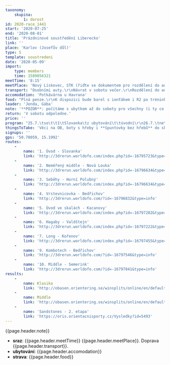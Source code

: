 ```yaml
---
taxonomy:
    skupina:
        1: dorost
id: 2020-race_1441
start: '2020-07-25'
end: '2020-08-01'
title: 'Prázdninové soustředění Liberecko'
link: ''
place: 'Karlov (Josefův důl)'
type: S
template: soustredeni
date: '2020-05-09'
import:
    type: members
    time: 1589056321
meetTime: '8:15'
meetPlace: 'Nový Lískovec, STK (řiďte se dokumentem pro rozdělení do aut)'
transport: "Osobními auty.\r\nNávrat v sobotu večer.\r\nRozdělení do aut: https://docs.google.com/spreadsheets/d/1vsKFEvrJvzvkAMsMPKFscyXqP1qFNn2W-f2QB8hUAhw/edit#gid=0"
accomodation: 'Potkávárna u Havrana'
food: "Plná penze.\r\nK dispozici bude barel s ionťákem i R2 po tréninku."
leader: 'Jenda, Gába'
note: '**POZOR**: počítáme s ubytkem až do soboty pro všechny (i ty co jedou na Sandstones), doprava zajištěna. V sobotu pak jedeme na závody všichni. Pokud by někdo ubytko nechtěl ozvěte se Jendovi co nejdřív.'
return: 'V sobotu odpoledne.'
price: ''
program: "25.7.\tso\t\t1\tSlovanka\tz ubytování\t\túvodní\r\n26.7.\tne\t\t2\t[Bedřichov](https://mapy.cz/s/batabepono)\t\t\tmiddle neměřený, na jistotu\r\n26.7.\tne\t\t3\t[Kořenov](\thttps://mapy.cz/s/damasemeku)\t\tseběhy\r\n27.7.\tpo\t\t4\t[Bedřichov](https://mapy.cz/s/mumememufo)\t\t\tvrstevnicovka s modrou a kameny\r\n27.7.\tpo\t\t\tposilko\t\t\t\r\n28.7.\tut\t\t5\t[Valdštejn](https://mapy.cz/s/kuruvurupe)\t\t\tskály - technika orientace\r\n28.7.\tut\t\t6\t[Valdštejn](https://mapy.cz/s/mojogovoru)\t\t\thagaby\r\n29.7.\tst\t\t7\t[Kořenov](https://mapy.cz/s/pasonaduku)\tměřený long\r\n29.7.\tst\t\t\tposilko\t\t\t\r\n30.7.\tct\t\t8\tSlovanka\tz ubytování\t\tštafetky\r\n30.7.\tct\t\t9\t[Bedřichov](https://mapy.cz/s/pasezasero)\t\t\tazimutové kombo\r\n31.7.\tpa\t\t10\t[Slovanka](https://mapy.cz/s/mahamuguzu)\r\n31.7.\tpa\t\t\tposilko\t\t\t\r\n1.8.\tso\t\t11\t[Sandstones\tDoksy](https://mapy.cz/s/henelahero)\t\tzávod"
thingsToTake: 'Věci na OB, boty s hřeby i **špuntovky bez hřebů** do skal, plavky. Může být krásně okolo 27°C, ale může nám klidně celý týden pršet a být okolo 15°C, připravte se na to prosím.'
signups: ''
gps: '50.78059, 15.1992'
routes:
    -
        name: '1. Úvod - Slovanka'
        link: 'http://3drerun.worldofo.com/index.php?id=-16795723&type=info'
    -
        name: '2. Neměřený middle - Nová Louka'
        link: 'http://3drerun.worldofo.com/index.php?id=-16796634&type=info'
    -
        name: '3. Seběhy - Horní Polubný'
        link: 'http://3drerun.worldofo.com/index.php?id=-16796634&type=info'
    -
        name: '4. Vrstevnicovka - Bedřichov'
        link: 'http://3drerun.worldofo.com/?id=-16796832&type=info'
    -
        name: '5. Úvod ve skalách - Kacanovy'
        link: 'http://3drerun.worldofo.com/index.php?id=-16797202&type=info'
    -
        name: '6. Hagaby - Valdštejn'
        link: 'http://3drerun.worldofo.com/index.php?id=-16797222&type=info'
    -
        name: '7. Long - Kořenov'
        link: 'http://3drerun.worldofo.com/index.php?id=-16797455&type=info'
    -
        name: '9. Kombotech - Bedřichov'
        link: 'http://3drerun.worldofo.com/?id=-16797546&type=info'
    -
        name: '10. Middle - Semerink'
        link: 'http://3drerun.worldofo.com/?id=-16797841&type=info'
results:
    -
        name: Klasika
        link: 'http://obasen.orientering.se/winsplits/online/en/default.asp?page=classes&databaseId=70492'
    -
        name: Middle
        link: 'http://obasen.orientering.se/winsplits/online/en/default.asp?page=classes&databaseId=70503'
    -
        name: 'Sandstones - 2. etapa'
        link: 'https://oris.orientacnisporty.cz/Vysledky?id=5493'
---
```

{{page.header.note}}
* **sraz**: {{page.header.meetTime}} {{page.header.meetPlace}}. Doprava {{page.header.transport}}.
* **ubytování**: {{page.header.accomodation}}
* **strava**: {{page.header.food}}
